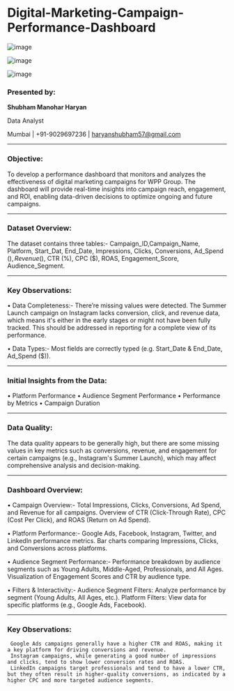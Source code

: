 # Digital-Marketing-Campaign-Performance-Dashboard

![image](https://github.com/user-attachments/assets/e7d8646b-d11c-4c83-b5ac-f6c95c255eed)

![image](https://github.com/user-attachments/assets/86e19475-f5c9-4cba-b9df-25ed03be49c4)

![image](https://github.com/user-attachments/assets/b0e114e8-7771-48e7-8a70-c611d154ecfb)


### Presented by:

**Shubham Manohar Haryan** 

Data Analyst

Mumbai | +91-9029697236 | haryanshubham57@gmail.com


---

### Objective:

To develop a performance dashboard that monitors and analyzes the effectiveness of digital marketing campaigns for WPP Group. The dashboard will provide real-time insights into campaign reach, engagement, and ROI, enabling data-driven decisions to optimize ongoing and future campaigns.

---

### Dataset Overview:

The dataset contains three tables:- Campaign_ID,Campaign_Name, Platform, Start_Dat, End_Date, Impressions, Clicks, Conversions, Ad_Spend ($), Revenue ($), CTR (%), CPC ($), ROAS, Engagement_Score, Audience_Segment. 

---

### Key Observations:

•	Data Completeness:- There’re missing values were detected. The Summer Launch campaign on Instagram lacks conversion, click, and revenue data, which means it's either in the early stages or might not have been fully tracked. This should be addressed in reporting for a complete view of its performance.

•	Data Types:- Most fields are correctly typed (e.g. Start_Date & End_Date, Ad_Spend ($)).


---

### Initial Insights from the Data:
•	Platform Performance
•	Audience Segment Performance
•	Performance by Metrics
•	Campaign Duration

---

### Data Quality:

The data quality appears to be generally high, but there are some missing values in key metrics such as conversions, revenue, and engagement for certain campaigns (e.g., Instagram's Summer Launch), which may affect comprehensive analysis and decision-making.

---

### Dashboard Overview:

•	Campaign Overview:- Total Impressions, Clicks, Conversions, Ad Spend, and Revenue for all campaigns. Overview of CTR (Click-Through Rate), CPC (Cost Per Click), and ROAS (Return on Ad Spend).

•	Platform Performance:- Google Ads, Facebook, Instagram, Twitter, and LinkedIn performance metrics. Bar charts comparing Impressions, Clicks, and Conversions across platforms.

•	Audience Segment Performance:- Performance breakdown by audience segments such as Young Adults, Middle-Aged, Professionals, and All Ages. Visualization of Engagement Scores and CTR by audience type.

•	Filters & Interactivity:- Audience Segment Filters: Analyze performance by segment (Young Adults, All Ages, etc.). Platform Filters: View data for specific platforms (e.g., Google Ads, Facebook).

---

### Key Observations:
     Google Ads campaigns generally have a higher CTR and ROAS, making it a key platform for driving conversions and revenue. 
     Instagram campaigns, while generating a good number of impressions and clicks, tend to show lower conversion rates and ROAS.     
     LinkedIn campaigns target professionals and tend to have a lower CTR, but they often result in higher-quality conversions, as indicated by a higher CPC and more targeted audience segments.




